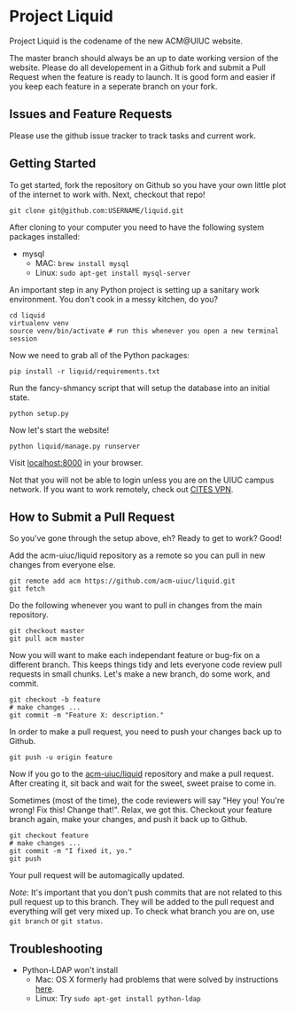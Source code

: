 Project Liquid
==============

Project Liquid is the codename of the new ACM@UIUC website.

The master branch should always be an up to date working version of the website. Please do all
developement in a Github fork and submit a Pull Request when the feature is ready to launch. It
is good form and easier if you keep each feature in a seperate branch on your fork.

Issues and Feature Requests
---------------------------
Please use the github issue tracker to track tasks and current work.

Getting Started
---------------
To get started, fork the repository on Github so you have your own little plot of the internet
to work with. Next, checkout that repo!

    git clone git@github.com:USERNAME/liquid.git

After cloning to your computer you need to have the following system packages installed:
* mysql
  * MAC: `brew install mysql`
  * Linux: `sudo apt-get install mysql-server`

An important step in any Python project is setting up a sanitary work environment. You don't
cook in a messy kitchen, do you?

    cd liquid
    virtualenv venv
    source venv/bin/activate # run this whenever you open a new terminal session

Now we need to grab all of the Python packages:

    pip install -r liquid/requirements.txt

Run the fancy-shmancy script that will setup the database into an initial state.

    python setup.py

Now let's start the website!

    python liquid/manage.py runserver

Visit [localhost:8000](http://localhost:8000) in your browser.

Not that you will not be able to login unless you are on the UIUC campus network. If you want
to work remotely, check out [CITES VPN](https://www.cites.illinois.edu/vpn/download-install.html).

How to Submit a Pull Request
----------------------------
So you've gone through the setup above, eh? Ready to get to work? Good!

Add the acm-uiuc/liquid repository as a remote so you can pull in new changes from everyone else.

    git remote add acm https://github.com/acm-uiuc/liquid.git
    git fetch

Do the following whenever you want to pull in changes from the main repository.

    git checkout master
    git pull acm master

Now you will want to make each independant feature or bug-fix on a different branch. This keeps
things tidy and lets everyone code review pull requests in small chunks. Let's make a new branch,
do some work, and commit.

    git checkout -b feature
    # make changes ...
    git commit -m "Feature X: description."

In order to make a pull request, you need to push your changes back up to Github.

    git push -u origin feature

Now if you go to the [acm-uiuc/liquid](https://github.com/acm-uiuc/liquid) repository and make a pull
request. After creating it, sit back and wait for the sweet, sweet praise to come in.

Sometimes (most of the time), the code reviewers will say "Hey you! You're wrong! Fix this! Change that!".
Relax, we got this. Checkout your feature branch again, make your changes, and push it back up to Github.

    git checkout feature
    # make changes ...
    git commit -m "I fixed it, yo."
    git push

Your pull request will be automagically updated.

*Note*: It's important that you don't push commits that are not related to this pull request up to this
branch. They will be added to the pull request and everything will get very mixed up. To check what branch
you are on, use `git branch` or `git status`.

Troubleshooting
---------------

* Python-LDAP won't install
  * Mac: OS X formerly had problems that were solved by instructions [here](http://projects.skurfer.com/posts/2011/python_ldap_lion/).
  * Linux: Try `sudo apt-get install python-ldap`
